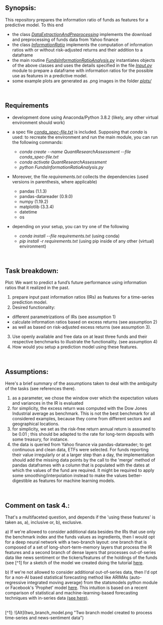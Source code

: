 ## Synopsis:
This repository prepares the information ratio of funds as features for a predictive model.
To this end

* the class [*DataExtractionAndPreprocessing*](DataExtractionAndPreprocessing.py) implements the download and preprocessing of funds data from Yahoo finance
* the class [*InformationRatio*](InformationRatio.py) implements the computation of information ratios with or without risk-adjusted returns and their addition to a dataframe
* the main routine [*FundsInformationRatioAnalysis.py*](FundsInformationRatioAnalysis.py) instantiates objects of the above classes and uses the details specified in the file [*Input.py*](Input.py) module to prepare a dataframe with information ratios for the possible use as features in a predictive model.
* some example plots are generated as .png images in the folder [*plots/*](plots)

<br/>

## Requirements
* development done using Anaconda/Python 3.8.2 (likely, any other virtual environment should work)
* a spec file [*conda_spec-file.txt*](conda_spec-file.txt) is included. Supposing that *conda* is used: to recreate the environment and run the main module, you can run the following commands:
  * *conda create --name QuantResearchAssessment --file conda_spec-file.txt*
  * *conda activate QuantResearchAssessment*
  * *python FundsInformationRatioAnalysis.py*


* Moreover, the file *requirements.txt* collects the dependencies (used versions in parenthesis, where applicable)
  * pandas (1.1.3)
  * pandas-datareader (0.9.0)
  * numpy  (1.19.2)
  * matplotlib (3.3.4)
  * datetime 
  * os 
* depending on your setup, you can try one of the following
  * *conda install --file requirements.txt*   (using conda)
  * *pip install -r requirements.txt*         (using pip inside of any other (virtual) environment)

<br/>

## Task breakdown:
Plot: We want to predict a fund’s future performance using information ratios that it
realized in the past. 

1. prepare input past information ratios (IRs) as features for a time-series prediction model. 
2. Desired functionality:
  * different parametrizations of IRs (see assumption 1)
  * calculate information ratios based on excess returns (see assumption 2)
  * as well as based on risk-adjusted excess returns (see assumption 3). 
3. Use openly available and free data on at least three funds and their respective benchmarks to illustrate the functionality. (see assumption 4)
4. How would you setup a prediction model using these features. 

<br/>

## Assumptions:
Here's a brief summary of the assumptions taken to deal with the ambiguity of the tasks (see references there).

1. as a parameter, we chose the window over which the expectation values and variances in the IR is evaluated
2. for simplicity, the excess return was computed with the Dow Jones Industrial average as benchmark. This is not the best benchmark for all considered examples, because they come from different sectors and geographical locations. 
3. for simplicity, we set as the risk-free return annual return is assumed to be 0.01 ; this should be adapted to the rate for long-term deposits with some treasury, for instance.
4. the data is queried from Yahoo finance via pandas-datareader; to get continuous and clean data, ETFs were selected. For funds reporting their value irregularly or at a larger step than a day, the implementation should add the missing data points by the call to the 'merge' method of pandas dataframes with a column that is populated with the dates at which the values of the fund are required. It might be required to apply some smoothing/interpolation instead to make the values better-digestible as features for machine learning models.

<br/>

## Comment on task 4.:

That's a multifaceted question, and depends if the 'using these features' is taken as, a), inclusive or, b), exclusive.

a) If we're allowed to consider additional data besides the IRs that use only the benchmark index and the funds values as ingredients, then I would opt for a deep neural network with a two-branch layout: one branch that is composed of a set of long-short-term-memory layers that process the IR features and a second branch of dense layers that processes out-of-series data like news sentiment or the tickers/features of the holdings of the funds (see [^1] for a sketch of the model we created doing the tutorial [here](https://medium.com/codex/stock-price-prediction-a-modified-approach-8d63ea6726a7 ).

b) If we're not allowed to consider additional out-of-series data, then I'd opt for a non-AI based statistical forecasting method like ARIMAs (auto-regressive integrated moving average) from the statsmodels python module or Facebook's 'Prophet' model [here](https://facebook.github.io/prophet/). This intuition is based on a recent comparison of statistical and machine-learning-based forecasting techniques with in-series data [(see here)](https://journals.plos.org/plosone/article?id=10.1371/journal.pone.0194889).


<br/>
[^1]: ![Alt](two_branch_model.png "Two branch model created to process time-series and news-sentiment data")